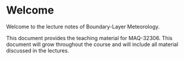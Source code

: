 # Welcome
Welcome to the lecture notes of Boundary-Layer Meteorology.

This document provides the teaching material for MAQ-32306. This document will grow throughout the course and will include all material discussed in the lectures.

```{tableofcontents}
```
